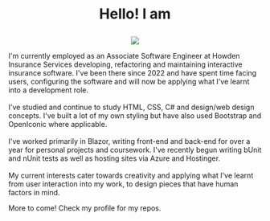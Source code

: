 # <p align="center">Hello! I am</p>

<p align="center">
  <img src="https://github.com/user-attachments/assets/08ea1ca3-f4d8-4962-8cdf-e017e7b9a620">
</p>

<p align="left">
  I'm currently employed as an Associate Software Engineer at Howden Insurance Services developing, refactoring and maintaining interactive insurance software.
  I've been there since 2022 and have spent time facing users, configuring the software and will now be applying what I've learnt into a development role.<br></br> 
  I've studied and continue to study HTML, CSS, C# and design/web design concepts. I've built a lot of my own styling but have also used Bootstrap and OpenIconic where applicable.<br></br>
  I've worked primarily in Blazor, writing front-end and back-end for over a year for personal projects and coursework. I've recently begun writing bUnit and nUnit tests as well as hosting sites via Azure and Hostinger.<br></br>
  My current interests cater towards creativity and applying what I've learnt from user interaction into my work, to design pieces that have human factors in mind.
</p>

<p align="left">
  More to come! Check my profile for my repos.
</p>
